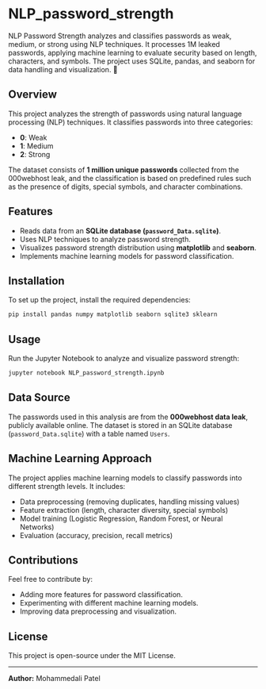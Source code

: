# NLP_password_strength
NLP Password Strength analyzes and classifies passwords as weak, medium, or strong using NLP techniques. It processes 1M leaked passwords, applying machine learning to evaluate security based on length, characters, and symbols. The project uses SQLite, pandas, and seaborn for data handling and visualization. 🚀

## Overview
This project analyzes the strength of passwords using natural language processing (NLP) techniques. It classifies passwords into three categories:
- **0**: Weak
- **1**: Medium
- **2**: Strong

The dataset consists of **1 million unique passwords** collected from the 000webhost leak, and the classification is based on predefined rules such as the presence of digits, special symbols, and character combinations.

## Features
- Reads data from an **SQLite database (`password_Data.sqlite`)**.
- Uses NLP techniques to analyze password strength.
- Visualizes password strength distribution using **matplotlib** and **seaborn**.
- Implements machine learning models for password classification.

## Installation
To set up the project, install the required dependencies:

```bash
pip install pandas numpy matplotlib seaborn sqlite3 sklearn
```

## Usage
Run the Jupyter Notebook to analyze and visualize password strength:

```bash
jupyter notebook NLP_password_strength.ipynb
```

## Data Source
The passwords used in this analysis are from the **000webhost data leak**, publicly available online. The dataset is stored in an SQLite database (`password_Data.sqlite`) with a table named `Users`.

## Machine Learning Approach
The project applies machine learning models to classify passwords into different strength levels. It includes:
- Data preprocessing (removing duplicates, handling missing values)
- Feature extraction (length, character diversity, special symbols)
- Model training (Logistic Regression, Random Forest, or Neural Networks)
- Evaluation (accuracy, precision, recall metrics)

## Contributions
Feel free to contribute by:
- Adding more features for password classification.
- Experimenting with different machine learning models.
- Improving data preprocessing and visualization.

## License
This project is open-source under the MIT License.

---
**Author:** Mohammedali Patel

